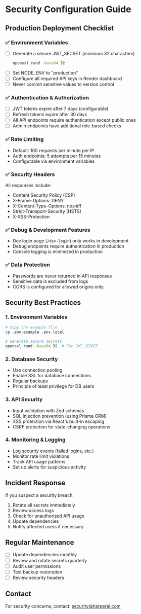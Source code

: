 # Security Configuration Guide

## Production Deployment Checklist

### ✅ Environment Variables
- [ ] Generate a secure JWT_SECRET (minimum 32 characters)
  ```bash
  openssl rand -base64 32
  ```
- [ ] Set NODE_ENV to "production"
- [ ] Configure all required API keys in Render dashboard
- [ ] Never commit sensitive values to version control

### ✅ Authentication & Authorization
- [ ] JWT tokens expire after 7 days (configurable)
- [ ] Refresh tokens expire after 30 days
- [ ] All API endpoints require authentication except public ones
- [ ] Admin endpoints have additional role-based checks

### ✅ Rate Limiting
- Default: 100 requests per minute per IP
- Auth endpoints: 5 attempts per 15 minutes
- Configurable via environment variables

### ✅ Security Headers
All responses include:
- Content Security Policy (CSP)
- X-Frame-Options: DENY
- X-Content-Type-Options: nosniff
- Strict-Transport-Security (HSTS)
- X-XSS-Protection

### ✅ Debug & Development Features
- Dev login page (`/dev-login`) only works in development
- Debug endpoints require authentication in production
- Console logging is minimized in production

### ✅ Data Protection
- Passwords are never returned in API responses
- Sensitive data is excluded from logs
- CORS is configured for allowed origins only

## Security Best Practices

### 1. Environment Variables
```bash
# Copy the example file
cp .env.example .env.local

# Generate secure secrets
openssl rand -base64 32  # For JWT_SECRET
```

### 2. Database Security
- Use connection pooling
- Enable SSL for database connections
- Regular backups
- Principle of least privilege for DB users

### 3. API Security
- Input validation with Zod schemas
- SQL injection prevention (using Prisma ORM)
- XSS protection via React's built-in escaping
- CSRF protection for state-changing operations

### 4. Monitoring & Logging
- Log security events (failed logins, etc.)
- Monitor rate limit violations
- Track API usage patterns
- Set up alerts for suspicious activity

## Incident Response

If you suspect a security breach:
1. Rotate all secrets immediately
2. Review access logs
3. Check for unauthorized API usage
4. Update dependencies
5. Notify affected users if necessary

## Regular Maintenance

- [ ] Update dependencies monthly
- [ ] Review and rotate secrets quarterly
- [ ] Audit user permissions
- [ ] Test backup restoration
- [ ] Review security headers

## Contact

For security concerns, contact: security@harperai.com